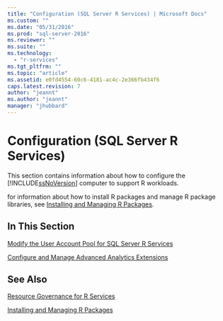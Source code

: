 ```yaml
---
title: "Configuration (SQL Server R Services) | Microsoft Docs"
ms.custom: ""
ms.date: "05/31/2016"
ms.prod: "sql-server-2016"
ms.reviewer: ""
ms.suite: ""
ms.technology: 
  - "r-services"
ms.tgt_pltfrm: ""
ms.topic: "article"
ms.assetid: e0fd4554-60c6-4181-ac4c-2e366fb434f6
caps.latest.revision: 7
author: "jeannt"
ms.author: "jeannt"
manager: "jhubbard"
---
```

# Configuration (SQL Server R Services)
  This section contains information about how to configure the [!INCLUDE[ssNoVersion](../../includes/ssnoversion-md.md)] computer to support R workloads.
  
  for information about how to install R packages and manage R package libraries, see [Installing and Managing R Packages](../../advanced-analytics/r-services/installing-and-managing-r-packages.md).  
  
  
## In This Section  
 
  
 [Modify the User Account Pool for SQL Server R Services](../../advanced-analytics/r-services/modify-the-user-account-pool-for-sql-server-r-services.md)  
   
  
 [Configure and Manage Advanced Analytics Extensions](../../advanced-analytics/r-services/configure-and-manage-advanced-analytics-extensions.md)  
  
 ## See Also
 [Resource Governance for R Services](../../advanced-analytics/r-services/resource-governance-for-r-services.md) 
 
 [Installing and Managing R Packages](../../advanced-analytics/r-services/installing-and-managing-r-packages.md)
